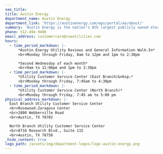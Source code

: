 ```yaml
---
seo_title: 
title: Austin Energy
department_name: Austin Energy
department_link: 'https://austinenergy.com/wps/portal/ae/about/'
summary: 'Austin Energy is the nation’s 8th largest publicly owned electric utility, serving more than 1 million residents in Greater Austin.'
phone: 512-494-9400
email_address: customercare@coautilities.com
hours:
  - time_period_markdown: |-
      *Austin Energy Utility Reviews and General Information Walk-In*
      <br>Monday through Friday, 8am to 12pm and 1pm to 2:30pm

      *Second Wednesday of each month*
      <br>9am to 12:00pm and 1pm to 2:30pm
  - time_period_markdown: |-
      *Utility Customer Service Center (East Branch)&nbsp;*
      <br>Monday through Friday, 7:45am to 4:30pm
  - time_period_markdown: |-
      *Utility Customer Service Center (North Branch)*
      <br>Monday through Friday, 7:45 am to 5:00 pm
physical_address_markdown: |-
  East Branch Utility Customer Service Center
  <br>Rosewood-Zaragosa Center
  <br>2800 Webberville Road
  <br>Austin, TX 78702

  North Branch Utility Customer Service Center
  <br>8716 Research Blvd., Suite 115
  <br>Austin, TX 78758
_hide_content: true
logo_path: /assets/img/department-logos/logo-austin-energy.png
---
```

